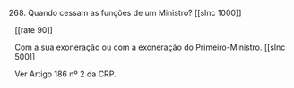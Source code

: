 268. Quando cessam as funções de um Ministro?
[[slnc 1000]]

[[rate 90]]

Com a sua exoneração ou com a exoneração do Primeiro-Ministro.
[[slnc 500]]

Ver Artigo 186 nº 2 da CRP.
